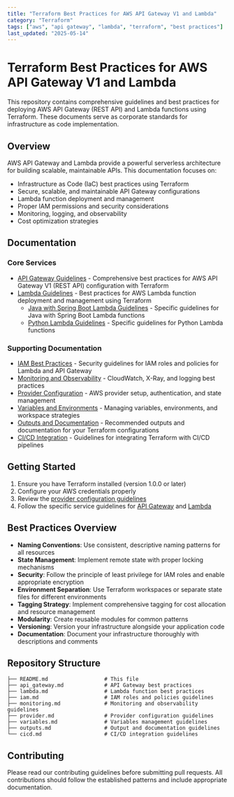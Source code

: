 ```yaml
---
title: "Terraform Best Practices for AWS API Gateway V1 and Lambda"
category: "Terraform"
tags: ["aws", "api gateway", "lambda", "terraform", "best practices"]
last_updated: "2025-05-14"
---
```


# Terraform Best Practices for AWS API Gateway V1 and Lambda

This repository contains comprehensive guidelines and best practices for deploying AWS API Gateway (REST API) and Lambda functions using Terraform. These documents serve as corporate standards for infrastructure as code implementation.

## Overview

AWS API Gateway and Lambda provide a powerful serverless architecture for building scalable, maintainable APIs. This documentation focuses on:

- Infrastructure as Code (IaC) best practices using Terraform
- Secure, scalable, and maintainable API Gateway configurations
- Lambda function deployment and management
- Proper IAM permissions and security considerations
- Monitoring, logging, and observability
- Cost optimization strategies

## Documentation

### Core Services

- [API Gateway Guidelines](api_gateway.md) - Comprehensive best practices for AWS API Gateway V1 (REST API) configuration with Terraform
- [Lambda Guidelines](lambda.md) - Best practices for AWS Lambda function deployment and management using Terraform
  - [Java with Spring Boot Lambda Guidelines](java_lambda.md) - Specific guidelines for Java with Spring Boot Lambda functions
  - [Python Lambda Guidelines](python_lambda.md) - Specific guidelines for Python Lambda functions

### Supporting Documentation

- [IAM Best Practices](iam.md) - Security guidelines for IAM roles and policies for Lambda and API Gateway
- [Monitoring and Observability](monitoring.md) - CloudWatch, X-Ray, and logging best practices
- [Provider Configuration](provider.md) - AWS provider setup, authentication, and state management
- [Variables and Environments](variables.md) - Managing variables, environments, and workspace strategies
- [Outputs and Documentation](outputs.md) - Recommended outputs and documentation for your Terraform configurations
- [CI/CD Integration](cicd.md) - Guidelines for integrating Terraform with CI/CD pipelines

## Getting Started

1. Ensure you have Terraform installed (version 1.0.0 or later)
2. Configure your AWS credentials properly
3. Review the [provider configuration guidelines](provider.md)
4. Follow the specific service guidelines for [API Gateway](api_gateway.md) and [Lambda](lambda.md)

## Best Practices Overview

- **Naming Conventions**: Use consistent, descriptive naming patterns for all resources
- **State Management**: Implement remote state with proper locking mechanisms
- **Security**: Follow the principle of least privilege for IAM roles and enable appropriate encryption
- **Environment Separation**: Use Terraform workspaces or separate state files for different environments
- **Tagging Strategy**: Implement comprehensive tagging for cost allocation and resource management
- **Modularity**: Create reusable modules for common patterns
- **Versioning**: Version your infrastructure alongside your application code
- **Documentation**: Document your infrastructure thoroughly with descriptions and comments

## Repository Structure

```
├── README.md                  # This file
├── api_gateway.md             # API Gateway best practices
├── lambda.md                  # Lambda function best practices
├── iam.md                     # IAM roles and policies guidelines
├── monitoring.md              # Monitoring and observability guidelines
├── provider.md                # Provider configuration guidelines
├── variables.md               # Variables management guidelines
├── outputs.md                 # Output and documentation guidelines
└── cicd.md                    # CI/CD integration guidelines
```

## Contributing

Please read our contributing guidelines before submitting pull requests. All contributions should follow the established patterns and include appropriate documentation.
